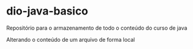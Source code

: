 # dio-java-basico
Repositório para o armazenamento de todo o conteúdo do curso de java

Alterando o conteúdo de um arquivo de forma local 

